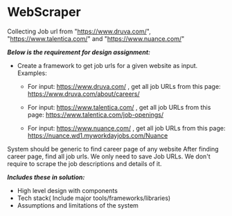 # WebScraper
 Collecting Job url from "https://www.druva.com/", "https://www.talentica.com/" and "https://www.nuance.com/"

***Below is the requirement for design assignment:***

* Create a framework to get job urls for a given website as input. Examples:
    * For input: https://www.druva.com/ , get all job URLs from this page: https://www.druva.com/about/careers/ 

    * For input: https://www.talentica.com/ , get all job URLs from this page: https://www.talentica.com/job-openings/

    * For input: https://www.nuance.com/ , get all job URLs from this page: https://nuance.wd1.myworkdayjobs.com/Nuance 

System should be generic to find career page of any website
After finding career page, find all job urls. We only need to save Job URLs. We don't require to scrape the job descriptions and details of it.

***Includes these in solution:***
* High level design with components
* Tech stack( Include major tools/frameworks/libraries)
* Assumptions and limitations of the system